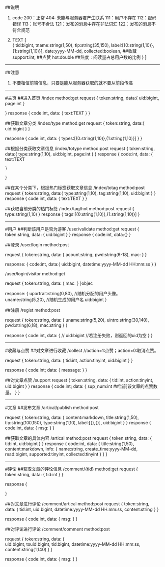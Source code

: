 ##说明
1. code
    200：正常
    404: 未能与服务器君产生联系
    111：用户不存在
    112：密码错误
    113：账号不合法
    121：发布的消息中存在非法词汇
    122：发布的消息不符合规范

2. TEXT
        [    
             {
                tid:bigint,
                tname:string(1,50),
                tip:string(35,150),
                label:[{0:string(1,10)},{1:string(1,10)}],
                date:yyyy-MM-dd,
                collected:boolean,   ##收藏
                support:int,    ##点赞
                hot:double     ##热度：阅读量占总用户数的比例
             } 
        ]
----
##注意
1. 不要相信前端信息，只要是能从服务器获取的就不要从前段传递

----
#主页
##进入首页 
/index	  method:get
request
{
	token:string,
	data:{
		uid:bigint,
		page:int
	}

}
response
{
    code:int,
    data:
    {
        text:TEXT
    }
}

##获取文章分类
/index/type   method:get
request
{
	token:string,
	data:{
		uid:bigint
	}
}

response
{
    code:int,
    data:
    {
        types:[{0:string(1,10)},{1:string(1,10)}]
    }
}

##根据分类获取文章信息
/index/totype  method:post
request
{
	token:string,
	data:{
   	type:string(1,10),
		uid:bigint,
		page:int
	}
}
response
{
    code:int,
    data:
    {
        text:TEXT
       
    }
}

##在某个分类下，根据热门标签获取文章信息
/index/totag   method:post
request
{
	token:string,
	data:{
   	type:string(1,10),
   	tag:string(1,10),
		uid:bigint
	}
}
response
{
    code:int,
    data:
    {
        text:TEXT
    }
}

##获取当前分类的热门标签
/index/tag/hot  method:post
request
{
    type:string(1,10)
}
response
{
    tags:[{0:string(1,10)},{1:string(1,10)}]
}

----
#用户
##判断该用户是否为游客
/user/validate  method:get
request
{
	token:string,
	data:
	{
		uid:bigint
	}
}
response
{
   code:int,
	data:{} 
}

##登录
/user/login  method:post

request
{
	token:string,
	data:
	{
		acount:string,
    	pwd:string(6-18),
    	mac:
	}
}
	
response:
{
    code:int,
    data:{
        uid:bigint,
        datetime:yyyy-MM-dd HH:mm:ss
    }
}

/user/login/visitor method:get

request
{
	token:string,
	data:
	{
    	mac:
	}
}objec

response:
{
	uportrait:string(0,80),  //随机分配的用户头像。
	uname:string(5,20),	//随机生成的用户名
	uid:bigint
}

##注册
/regist method:post

request
{
	token:string,
	data:
	{
    	uname:string(5,20),
		uintro:string(30,140),
		pwd:string(6,18),
		mac:string
	}
}

response
{
	code:int,
	data:
	{
		//		uid:bigint  //若注册失败，则返回的uid为空
	}
}


----
#收藏与点赞
##对文章进行收藏
/collect   //action=1:点赞；action=0:取消点赞。

request
{
	token:string,
	data:
	{
    	tid:int,
		action:tinyint,
		uid:bigint
	}
}

response
{
    code:int;
    data:
    {
        message:
    }
}



##对文章点赞
/support
request
{
	token:string,
	data:
	{
    	tid:int,
		action:tinyint,
		uid:bigint
	}
}
response
{
    code:int;
    data:
    {
        sup_num:int   ##当前该文章的点赞数量。
    }
}



----
#文章
##发布文章
/artical/publish   method:post

request
{
	token:string,
	data:
	{
    	content:markdown,
    	title:string(1,50),
    	tip:string(100,150),
    	type:string(1,10),
    	label:[{},{}],
		uid:bigint
	}
}
response
{
    code:int,
    data:
    {
        msg:
    }
}


##获取文章的具体内容
/artical  method:post
request
{
	token:string,
	data:
	{
    	tid:int,
		uid:bigint
	}
}
response
{
    code:int,
    data:
    {
        title:string(1,50),
        content:markdown,
        info:
        {
            name:string,
            create_time:yyyy-MM-dd,
            read:bigint,
            supported:tinyint,
            collected:tinyint
        }
    }
}



----
#评论
##获取文章的评论信息
/comment/{tid}  method:get
request
{
	token:string,
	data:
	{
    	tid:int
	}
}

response
{

}

##对文章进行评论
/comment/artical   method:post
request
{
	token:string,
	data:
	{
    	tid:int,
		uid:bigint,
		datetime:yyyy-MM-dd HH:mm:ss,
		content:string
	}
}

response
{
    code:int,
    data:
    {
        msg:
    }
}

##对评论进行评论
/comment/comment   method:post

request
{
	token:string,
	data:
	{  	
    	uid:bigint,
    	touid:bigint,
    	tid:bigint,
    	datetime:yyyy-MM-dd HH:mm:ss,
    	content:string(1,140)
	}
}


response
{
    code:int,
    data:
    {
        msg:
    }
}


